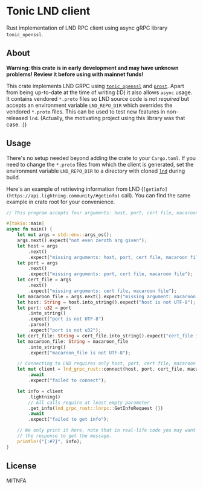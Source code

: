 # Tonic LND client

Rust implementation of LND RPC client using async gRPC library `tonic_openssl`.

## About

**Warning: this crate is in early development and may have unknown problems!
Review it before using with mainnet funds!**

This crate implements LND GRPC using [`tonic_openssl`](https://docs.rs/tonic-openssl/latest/tonic_openssl/) and [`prost`](https://docs.rs/prost/).
Apart from being up-to-date at the time of writing (:D) it also allows `async` usage.
It contains vendored `*.proto` files so LND source code is not *required*
but accepts an environment variable `LND_REPO_DIR` which overrides the vendored `*.proto` files.
This can be used to test new features in non-released `lnd`.
(Actually, the motivating project using this library was that case. :))

## Usage

There's no setup needed beyond adding the crate to your `Cargo.toml`.
If you need to change the `*.proto` files from which the client is generated, set the environment variable `LND_REPO_DIR` to a directory with cloned [`lnd`](https://github.com/lightningnetwork/lnd.git) during build.

Here's an example of retrieving information from LND (`[getinfo](https://api.lightning.community/#getinfo)` call).
You can find the same example in crate root for your convenience.

```rust
// This program accepts four arguments: host, port, cert file, macaroon file

#[tokio::main]
async fn main() {
    let mut args = std::env::args_os();
    args.next().expect("not even zeroth arg given");
    let host = args
        .next()
        .expect("missing arguments: host, port, cert file, macaroon file");
    let port = args
        .next()
        .expect("missing arguments: port, cert file, macaroon file");
    let cert_file = args
        .next()
        .expect("missing arguments: cert file, macaroon file");
    let macaroon_file = args.next().expect("missing argument: macaroon file");
    let host: String = host.into_string().expect("host is not UTF-8");
    let port: u32 = port
        .into_string()
        .expect("port is not UTF-8")
        .parse()
        .expect("port is not u32");
    let cert_file: String = cert_file.into_string().expect("cert_file is not UTF-8");
    let macaroon_file: String = macaroon_file
        .into_string()
        .expect("macaroon_file is not UTF-8");

    // Connecting to LND requires only host, port, cert file, macaroon file
    let mut client = lnd_grpc_rust::connect(host, port, cert_file, macaroon_file)
        .await
        .expect("failed to connect");

    let info = client
        .lightning()
        // All calls require at least empty parameter
        .get_info(lnd_grpc_rust::lnrpc::GetInfoRequest {})
        .await
        .expect("failed to get info");

    // We only print it here, note that in real-life code you may want to call `.into_inner()` on
    // the response to get the message.
    println!("{:#?}", info);
}
```

## License

MITNFA
